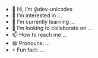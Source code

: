 - 👋 Hi, I’m @dev-unicodes
- 👀 I’m interested in ...
- 🌱 I’m currently learning ...
- 💞️ I’m looking to collaborate on ...
- 📫 How to reach me ...
- 😄 Pronouns: ...
- ⚡ Fun fact: ...

<!---
dev-unicodes/dev-unicodes is a ✨ special ✨ repository because its `README.md` (this file) appears on your GitHub profile.
You can click the Preview link to take a look at your changes.
--->
